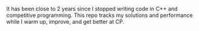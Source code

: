 It has been close to 2 years since I stopped writing code in C++ and competitive programming. This repo tracks my solutions and performance while I warm up, improve, and get better at CP.
